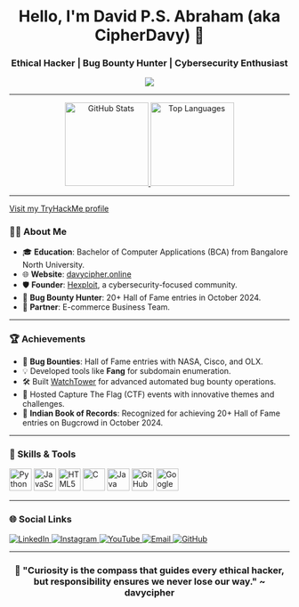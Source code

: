 <h1 align="center">Hello, I'm David P.S. Abraham (aka CipherDavy) 👋</h1>
<h3 align="center">Ethical Hacker | Bug Bounty Hunter | Cybersecurity Enthusiast</h3>

<div align="center">
  <img src="https://media.giphy.com/media/xsCevAab5ufj37BeGR/giphy.gif?cid=ecf05e47u9i1t1go38c5yk46kdaul2jdw2tusiqk759hkflu&ep=v1_gifs_related&rid=giphy.gif&ct=g" />
</div>

---

<div align="center">
  <a href="https://github.com/cypherdavy">
    <img src="https://github-readme-stats.vercel.app/api?username=cypherdavy&hide_title=false&hide_rank=false&show_icons=true&include_all_commits=true&count_private=true&disable_animations=false&theme=dracula&locale=en&hide_border=false" height="150" alt="GitHub Stats" />
    <img src="https://github-readme-stats.vercel.app/api/top-langs?username=cypherdavy&locale=en&hide_title=false&layout=compact&card_width=320&langs_count=6&theme=dracula&hide_border=false" height="150" alt="Top Languages" />
  </a>
</div>

---


[Visit my TryHackMe profile](https://tryhackme.com/p/davycypher)



### 👨‍💻 About Me
- 🎓 **Education**: Bachelor of Computer Applications (BCA) from Bangalore North University.
- 🌐 **Website**: [davycipher.online](https://davycipher.online)
- 🛡️ **Founder**: [Hexploit](https://davycipher.online), a cybersecurity-focused community.
- 🐛 **Bug Bounty Hunter**: 20+ Hall of Fame entries in October 2024.  
- 💼 **Partner**: E-commerce Business Team.

---

### 🏆 Achievements

- 🏅 **Bug Bounties**: Hall of Fame entries with NASA, Cisco, and OLX.
- 💡 Developed tools like **Fang** for subdomain enumeration.
- 🛠️ Built [WatchTower](https://github.com/cypherdavy/watch_tower) for advanced automated bug bounty operations.
- 🎯 Hosted Capture The Flag (CTF) events with innovative themes and challenges.
- 📜 **Indian Book of Records**: Recognized for achieving 20+ Hall of Fame entries on Bugcrowd in October 2024.



---

### 🔧 Skills & Tools

<div>
  <img src="https://cdn.jsdelivr.net/gh/devicons/devicon/icons/python/python-original.svg" height="40" alt="Python" />
  <img src="https://cdn.jsdelivr.net/gh/devicons/devicon/icons/javascript/javascript-original.svg" height="40" alt="JavaScript" />
  <img src="https://cdn.jsdelivr.net/gh/devicons/devicon/icons/html5/html5-original.svg" height="40" alt="HTML5" />
  <img src="https://cdn.jsdelivr.net/gh/devicons/devicon/icons/c/c-original.svg" height="40" alt="C" />
  <img src="https://cdn.jsdelivr.net/gh/devicons/devicon/icons/java/java-original.svg" height="40" alt="Java" />
  <img src="https://cdn.jsdelivr.net/gh/devicons/devicon/icons/github/github-original.svg" height="40" alt="GitHub" />
  <img src="https://cdn.jsdelivr.net/gh/devicons/devicon/icons/googlecloud/googlecloud-original.svg" height="40" alt="Google Cloud" />
</div>

---

### 🌐 Social Links

<div>
  <a href="https://linkedin.com/in/davy-cypher" target="_blank">
    <img src="https://img.shields.io/badge/LinkedIn-blue?style=for-the-badge&logo=linkedin" alt="LinkedIn" />
  </a>
  <a href="https://www.instagram.com/davycipher/" target="_blank">
    <img src="https://img.shields.io/badge/Instagram-E4405F?style=for-the-badge&logo=instagram&logoColor=white" alt="Instagram" />
  </a>
  <a href="https://youtube.com/@Davycipher" target="_blank">
    <img src="https://img.shields.io/badge/Youtube-FF0000?style=for-the-badge&logo=youtube&logoColor=white" alt="YouTube" />
  </a>
  <a href="mailto:davycypher@gmail.com" target="_blank">
    <img src="https://img.shields.io/badge/Email-D14836?style=for-the-badge&logo=gmail&logoColor=white" alt="Email" />
  </a>
  <a href="https://github.com/cypherdavy" target="_blank">
    <img src="https://img.shields.io/badge/GitHub-181717?style=for-the-badge&logo=github&logoColor=white" alt="GitHub" />
  </a>
</div>

---

<div align="center">
  <h3>🔐 "Curiosity is the compass that guides every ethical hacker, but responsibility ensures we never lose our way." ~ davycipher</h3>
</div>
